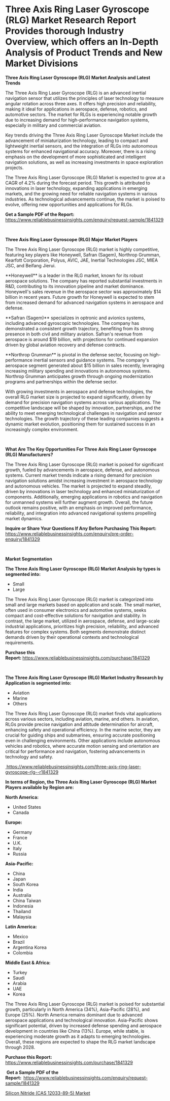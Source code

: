 <p><h1>Three Axis Ring Laser Gyroscope (RLG) Market Research Report Provides thorough Industry Overview, which offers an In-Depth Analysis of Product Trends and New Market Divisions</h1></p><p><strong>Three Axis Ring Laser Gyroscope (RLG) Market Analysis and Latest Trends</strong></p>
<p><p>The Three Axis Ring Laser Gyroscope (RLG) is an advanced inertial navigation sensor that utilizes the principles of laser technology to measure angular rotation across three axes. It offers high precision and reliability, making it ideal for applications in aerospace, defense, robotics, and automotive sectors. The market for RLGs is experiencing notable growth due to increasing demand for high-performance navigation systems, especially in military and commercial aviation.</p><p>Key trends driving the Three Axis Ring Laser Gyroscope Market include the advancement of miniaturization technology, leading to compact and lightweight inertial sensors, and the integration of RLGs into autonomous systems for enhanced navigational accuracy. Moreover, there is a rising emphasis on the development of more sophisticated and intelligent navigation solutions, as well as increasing investments in space exploration projects.</p><p>The Three Axis Ring Laser Gyroscope (RLG) Market is expected to grow at a CAGR of 4.2% during the forecast period. This growth is attributed to innovations in laser technology, expanding applications in emerging markets, and the growing need for reliable navigation systems in various industries. As technological advancements continue, the market is poised to evolve, offering new opportunities and applications for RLGs.</p></p>
<p><strong>Get a Sample PDF of the Report:&nbsp;</strong> <a href="https://www.reliablebusinessinsights.com/enquiry/request-sample/1841329?utm_campaign=2748&utm_medium=2&utm_source=Github&utm_content=ia&utm_term=28022025&utm_id=three-axis-ring-laser-gyroscope-rlg">https://www.reliablebusinessinsights.com/enquiry/request-sample/1841329</a></p>
<p>&nbsp;</p>
<p><strong>Three Axis Ring Laser Gyroscope (RLG) Major Market Players</strong></p>
<p><p>The Three Axis Ring Laser Gyroscope (RLG) market is highly competitive, featuring key players like Honeywell, Safran (Sagem), Northrop Grumman, Kearfott Corporation, Polyus, AVIC, JAE, Inertial Technologies JSC, MIEA JSC, and Beifang Jierui.</p><p>**Honeywell** is a leader in the RLG market, known for its robust aerospace solutions. The company has reported substantial investments in R&D, contributing to its innovation pipeline and market dominance. Honeywell's sales revenue in the aerospace sector was approximately $14 billion in recent years. Future growth for Honeywell is expected to stem from increased demand for advanced navigation systems in aerospace and defense.</p><p>**Safran (Sagem)** specializes in optronic and avionics systems, including advanced gyroscopic technologies. The company has demonstrated a consistent growth trajectory, benefiting from its strong presence in both civil and military aviation. Safran's revenue from aerospace is around $19 billion, with projections for continued expansion driven by global aviation recovery and defense contracts.</p><p>**Northrop Grumman** is pivotal in the defense sector, focusing on high-performance inertial sensors and guidance systems. The company's aerospace segment generated about $15 billion in sales recently, leveraging increasing military spending and innovations in autonomous systems. Northrop Grumman anticipates growth through ongoing modernization programs and partnerships within the defense sector.</p><p>With growing investments in aerospace and defense technologies, the overall RLG market size is projected to expand significantly, driven by demand for precision navigation systems across various applications. The competitive landscape will be shaped by innovation, partnerships, and the ability to meet emerging technological challenges in navigation and sensor technologies. The growth trajectory of these leading companies suggests a dynamic market evolution, positioning them for sustained success in an increasingly complex environment.</p></p>
<p>&nbsp;</p>
<p><strong>What Are The Key Opportunities For Three Axis Ring Laser Gyroscope (RLG) Manufacturers?</strong></p>
<p><p>The Three Axis Ring Laser Gyroscope (RLG) market is poised for significant growth, fueled by advancements in aerospace, defense, and autonomous systems. Current market trends indicate a rising demand for precision navigation solutions amidst increasing investment in aerospace technology and autonomous vehicles. The market is projected to expand steadily, driven by innovations in laser technology and enhanced miniaturization of components. Additionally, emerging applications in robotics and navigation for unmanned systems will further augment growth. Overall, the future outlook remains positive, with an emphasis on improved performance, reliability, and integration into advanced navigational systems propelling market dynamics.</p></p>
<p><strong>Inquire or Share Your Questions If Any Before Purchasing This Report:</strong> <a href="https://www.reliablebusinessinsights.com/enquiry/pre-order-enquiry/1841329?utm_campaign=2748&utm_medium=2&utm_source=Github&utm_content=ia&utm_term=28022025&utm_id=three-axis-ring-laser-gyroscope-rlg">https://www.reliablebusinessinsights.com/enquiry/pre-order-enquiry/1841329</a></p>
<p>&nbsp;</p>
<p><strong>Market Segmentation</strong></p>
<p><strong>The Three Axis Ring Laser Gyroscope (RLG) Market Analysis by types is segmented into:</strong></p>
<p><ul><li>Small</li><li>Large</li></ul></p>
<p><p>The Three Axis Ring Laser Gyroscope (RLG) market is categorized into small and large markets based on application and scale. The small market, often used in consumer electronics and automotive systems, seeks compact and cost-effective solutions for navigation and stability. In contrast, the large market, utilized in aerospace, defense, and large-scale industrial applications, prioritizes high precision, reliability, and advanced features for complex systems. Both segments demonstrate distinct demands driven by their operational contexts and technological requirements.</p></p>
<p><strong>Purchase this Report:&nbsp;</strong><a href="https://www.reliablebusinessinsights.com/purchase/1841329?utm_campaign=2748&utm_medium=2&utm_source=Github&utm_content=ia&utm_term=28022025&utm_id=three-axis-ring-laser-gyroscope-rlg">https://www.reliablebusinessinsights.com/purchase/1841329</a></p>
<p>&nbsp;</p>
<p><strong>The Three Axis Ring Laser Gyroscope (RLG) Market Industry Research by Application is segmented into:</strong></p>
<p><ul><li>Aviation</li><li>Marine</li><li>Others</li></ul></p>
<p><p>The Three Axis Ring Laser Gyroscope (RLG) market finds vital applications across various sectors, including aviation, marine, and others. In aviation, RLGs provide precise navigation and attitude determination for aircraft, enhancing safety and operational efficiency. In the marine sector, they are crucial for guiding ships and submarines, ensuring accurate positioning even in challenging environments. Other applications include autonomous vehicles and robotics, where accurate motion sensing and orientation are critical for performance and navigation, fostering advancements in technology and safety.</p></p>
<p><a href="https://www.reliablebusinessinsights.com/three-axis-ring-laser-gyroscope-rlg--r1841329?utm_campaign=2748&utm_medium=2&utm_source=Github&utm_content=ia&utm_term=28022025&utm_id=three-axis-ring-laser-gyroscope-rlg">&nbsp;https://www.reliablebusinessinsights.com/three-axis-ring-laser-gyroscope-rlg--r1841329</a></p>
<p><strong>In terms of Region, the Three Axis Ring Laser Gyroscope (RLG) Market Players available by Region are:</strong></p>
<p>
    <p> <strong> North America: </strong>
        <ul>
            <li>United States</li>
            <li>Canada</li>
        </ul>
        </p> 
    <p> <strong> Europe: </strong>
        <ul>
            <li>Germany</li>
            <li>France</li>
            <li>U.K.</li>
            <li>Italy</li>
            <li>Russia</li>
        </ul>
        </p> 
    <p> <strong> Asia-Pacific: </strong>
        <ul>
            <li>China</li>
            <li>Japan</li>
            <li>South Korea</li>
            <li>India</li>
            <li>Australia</li>
            <li>China Taiwan</li>
            <li>Indonesia</li>
            <li>Thailand</li>
            <li>Malaysia</li>
        </ul>
        </p> 
    <p> <strong> Latin America: </strong>
        <ul>
            <li>Mexico</li>
            <li>Brazil</li>
            <li>Argentina Korea</li>
            <li>Colombia</li>
        </ul>
        </p> 
    <p> <strong> Middle East & Africa: </strong>
        <ul>
            <li>Turkey</li>
            <li>Saudi</li>
            <li>Arabia</li>
            <li>UAE</li>
            <li>Korea</li>
        </ul>
    </p>
    </p>
<p><p>The Three Axis Ring Laser Gyroscope (RLG) market is poised for substantial growth, particularly in North America (34%), Asia-Pacific (28%), and Europe (25%). North America remains dominant due to advanced aerospace applications and technological innovation. Asia-Pacific shows significant potential, driven by increased defense spending and aerospace development in countries like China (13%). Europe, while stable, is experiencing moderate growth as it adapts to emerging technologies. Overall, these regions are expected to shape the RLG market landscape through 2028.</p></p>
<p><strong>Purchase this Report: </strong><a href="https://www.reliablebusinessinsights.com/purchase/1841329?utm_campaign=2748&utm_medium=2&utm_source=Github&utm_content=ia&utm_term=28022025&utm_id=three-axis-ring-laser-gyroscope-rlg">https://www.reliablebusinessinsights.com/purchase/1841329</a></p>
<p>&nbsp;<strong>Get a Sample PDF of the Report:&nbsp;&nbsp;</strong><a href="https://www.reliablebusinessinsights.com/enquiry/request-sample/1841329?utm_campaign=2748&utm_medium=2&utm_source=Github&utm_content=ia&utm_term=28022025&utm_id=three-axis-ring-laser-gyroscope-rlg">https://www.reliablebusinessinsights.com/enquiry/request-sample/1841329</a></p>
<p><strong></strong></p>
<p><p><a href="https://github.com/neiridionna/Market-Research-Report-List-1/blob/main/silicon-nitride-cas-12033-89-5-market.md?utm_campaign=2748&utm_medium=2&utm_source=Github&utm_content=ia&utm_term=28022025&utm_id=three-axis-ring-laser-gyroscope-rlg">Silicon Nitride (CAS 12033-89-5) Market</a></p></p>